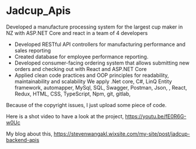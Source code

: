 # Jadcup_Apis
Developed a manufacture processing system for the largest cup maker in NZ with ASP.NET Core and react in a team of 4 developers
-	Developed RESTful API controllers for manufacturing performance and sales reporting
-	Created database for employee performance reporting.
-	Developed consumer-facing ordering system that allows submitting new orders and checking out with React and ASP.NET Core
-	Applied clean code practices and OOP principles for readability, maintainability and scalability
We apply .Net core, C#, LinQ Entity framework, automapper, MySql, SQL, Swagger, Postman, Json, , React, Redux, HTML, CSS, TypeScript, Npm, git, gitlab,

Because of the copyright issues, I just upload some piece of code.

Here is a shot video to have a look at the project, https://youtu.be/fE0R6G-w0Uc

My blog about this, https://stevenwangakl.wixsite.com/my-site/post/jadcup-backend-apis

